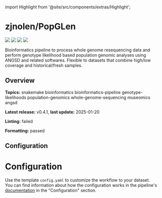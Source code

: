 


  
import Highlight from '@site/src/components/extras/Highlight';  

# zjnolen/PopGLen
  
![](https://img.shields.io/github/license/zjnolen/PopGLen?style=for-the-badge&label=license&logo=github)
![](https://img.shields.io/github/issues/zjnolen/PopGLen?style=for-the-badge&label=issues&logo=github)
![](https://img.shields.io/github/stars/zjnolen/PopGLen?style=for-the-badge&label=stars&logo=github)
![](https://img.shields.io/github/watchers/zjnolen/PopGLen?style=for-the-badge&label=watchers&logo=github)  
  
Bioinformatics pipeline to process whole genome resequencing data and perform genotype likelihood based population genomic analyses using ANGSD and related softwares. Flexible to datasets that combine high/low coverage and historical/fresh samples.  

## Overview
  
**Topics:** <Highlight color='#b045a4'>snakemake</Highlight> <Highlight color='#b045a4'>bioinformatics</Highlight> <Highlight color='#b045a4'>bioinformatics-pipeline</Highlight> <Highlight color='#b045a4'>genotype-likelihoods</Highlight> <Highlight color='#b045a4'>population-genomics</Highlight> <Highlight color='#b045a4'>whole-genome-sequencing</Highlight> <Highlight color='#b045a4'>museomics</Highlight> <Highlight color='#b045a4'>angsd</Highlight>  
  
**Latest release:** <Highlight color='#adadad'>v0.4.1</Highlight>, **last update:** <Highlight color='#adadad'>2025-01-20</Highlight>
  
**Linting:** <Highlight color='#da1b1b'>failed</Highlight>
  
**Formatting:** <Highlight color='#10b981'>passed</Highlight>

## Configuration
  
# Configuration

Use the template `config.yaml` to customize the workflow to your dataset. You
can find information about how the configuration works in the pipeline's
[documentation](https://zjnolen.github.io/PopGLen) in the "Configuration"
section.
